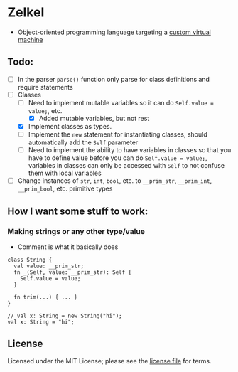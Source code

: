# Zelkel
- Object-oriented programming language targeting a [custom virtual machine](https://github.com/johron/zelkel-vm)

## Todo:
- [ ] In the parser `parse()` function only parse for class definitions and require statements
- [ ] Classes
  - [ ] Need to implement mutable variables so it can do `Self.value = value;`, etc.
    - [x] Added mutable variables, but not rest
  - [x] Implement classes as types.
  - [ ] Implement the `new` statement for instantiating classes, should automatically add the `Self` parameter
  - [ ] Need to implement the ability to have variables in classes so that you have to define value before you can do `Self.value = value;`,
        variables in classes can only be accessed with `Self` to not confuse them with local variables
- [ ] Change instances of `str`, `int`, `bool`, etc. to `__prim_str`, `__prim_int`, `__prim_bool`, etc. primitive types

## How I want some stuff to work:
### Making strings or any other type/value
- Comment is what it basically does
```
class String {
  val value: __prim_str;
  fn _(Self, value: __prim_str): Self {
    Self.value = value;
  }
  
  fn trim(...) { ... }
}

// val x: String = new String("hi");
val x: String = "hi";
```

## License
Licensed under the MIT License; please see the [license file](LICENSE) for terms.
